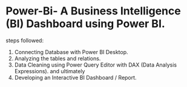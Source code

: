 # Power-Bi- A Business Intelligence (BI) Dashboard using Power BI. 
steps followed:
1. Connecting Database with Power BI Desktop.
2. Analyzing the tables and relations.
3. Data Cleaning using Power Query Editor with DAX (Data Analysis Expressions).
   and ultimately
4. Developing an Interactive BI Dashboard / Report.
